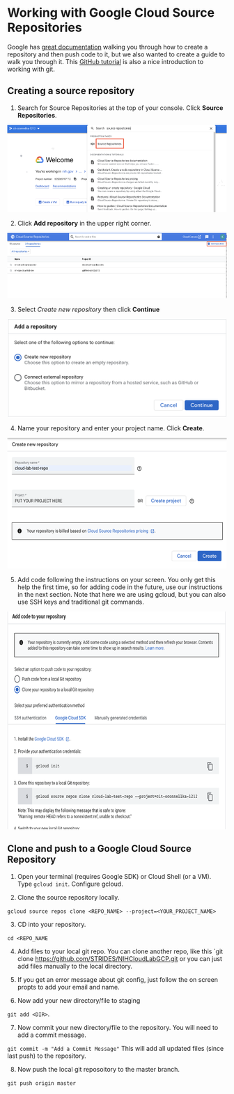 # Working with Google Cloud Source Repositories

Google has [great documentation](https://cloud.google.com/source-repositories/docs/create-code-repository) walking you through how to create a repository and then push code to it, but we also wanted to create a guide to walk you through it. This [GitHub tutorial](https://docs.github.com/en/get-started/using-git/about-git) is also a nice introduction to working with git. 

## Creating a source repository

1. Search for Source Repositories at the top of your console. Click **Source Repositories**.

<img src="/images/1_search_source.png" width="550" height="200">

2. Click **Add repository** in the upper right corner.

<img src="/images/2_create_repository.png" width="550" height="150">

3. Select *Create new repository* then click **Continue**

<img src="/images/3_new_repository.png" width="550" height="225">

4. Name your repository and enter your project name. Click **Create**.

<img src="/images/4_name_repo.png" width="550" height="300">

5. Add code following the instructions on your screen. You only get this help the first time, so for adding code in the future, use our instructions in the next section. Note that here we are using gcloud, but you can also use SSH keys and traditional git commands.

<img src="/images/5_add_code.png" width="550" height="500">

## Clone and push to a Google Cloud Source Repository

1. Open your terminal (requires Google SDK) or Cloud Shell (or a VM). Type `gcloud init`. Configure gcloud. 

2. Clone the source repository locally. 

`gcloud source repos clone <REPO_NAME> --project=<YOUR_PROJECT_NAME>`

3. CD into your repository.

`cd <REPO_NAME`

4. Add files to your local git repo. You can clone another repo, like this `git clone https://github.com/STRIDES/NIHCloudLabGCP.git or you can just add files manually to the local directory.

5. If you get an error message about git config, just follow the on screen propts to add your email and name. 

6. Now add your new directory/file to staging

`git add <DIR>`.

7. Now commit your new directory/file to the repository. You will need to add a commit message. 

`git commit -m "Add a Commit Message"` This will add all updated files (since last push) to the repository.

8. Now push the local git reposoitory to the master branch. 

`git push origin master`
